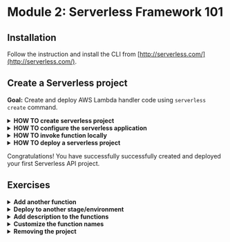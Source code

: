 # Module 2: Serverless Framework 101

## Installation

Follow the instruction and install the CLI from [http://serverless.com/](http://serverless.com/).

## Create a Serverless project

**Goal:** Create and deploy AWS Lambda handler code using `serverless create` command.

<details>
<summary><b>HOW TO create serverless project</b></summary><p>

1.  Create a directory for your serverless project.

    ```
    mkdir hello-world
    cd hello-world
    ```

2.  Initialise the project:

    `npm init -y`

    Name the project accordingly and you can accept the rest of the defaults.

3.  Install the `Serverless` framework as dev dependency.

    `npm install --save-dev serverless`

    Now you can run serverless using `npx sls [<args>...]`

    > _Pro tip:_ Most examples gives steps to install and run Serverless Framework globally (allowing you to directly call `serverless` in your terminal). However, global package dependency will likely to cause issues in the future between two projects depending on incompatible major versions, especially when used by build and deploy steps on your CI.

4.  Create nodejs Serverless project using one of the default templates:

        `npx sls create --template aws-nodejs`

        See more information about `serverless create` command on [CLI documentation](https://serverless.com/framework/docs/providers/aws/cli-reference/create/) page.

    </p></details>

<details>
<summary><b>HOW TO configure the serverless application</b></summary><p>

1. Modify the `serverless.yml` file, rename `service` to `hello-world-` followed by your name - e.g. `hello-world-ebargues`.

2. Go to `handler.js`, and modify the handler function return to something different, e.g.:

```javascript
module.exports.hello = async (event) => {
  return {
    statusCode: 200,
    body: JSON.stringify({
      message: "hello world",
    }),
  };
};
```

3. Modify the `serverless.yml` file, under `functions`, so that the definition for the `hello` function looks like this:

```yml
hello:
  handler: handler.hello
  events:
    - http:
        path: /
        method: get
```

This maps an API Gateway endpoint as the event source for our Lambda function.

</p></details>

<details>
<summary><b>HOW TO invoke function locally</b></summary><p>

1. Run `invoke local` command:

   `npx sls invoke local --function hello`

   See more information about `invoke local` command on [CLI documentation](https://serverless.com/framework/docs/providers/aws/cli-reference/invoke-local/) page.

2. Verify that the function returns the following output:

```json
{
  "statusCode": 200,
  "body": "{\"message\":\"hello world\"}"
}
```

</p></details>

<details>
<summary><b>HOW TO deploy a serverless project</b></summary><p>

1. Run `deploy` command:

   `npx sls deploy`

   See more information about `deploy` command on [CLI documentation](https://serverless.com/framework/docs/providers/aws/cli-reference/deploy/) page.

2. This creates an API in Amazon API Gateway. In the output you should see something like this:

```
endpoints:
  GET - https://xxxxx.execute-api.eu-west-1.amazonaws.com/dev/
```

Curl the endpoint and see that it returns a 200 response, with the JSON payload:

```json
{
  "message": "hello world"
}
```

</p></details>

Congratulations! You have successfully successfully created and deployed your first Serverless API project.

## Exercises

<details>
<summary><b>Add another function</b></summary><p>

1. Modify the `serverless.yml` file and add another function under the `functions` section.

2. Map the function to another `GET` HTTP endpoint

3. Deploy and curl the new endpoint

</p></details>

<details>
<summary><b>Deploy to another stage/environment</b></summary><p>

1. Deploy the project to a `test` stage (aka environment) with `npx sls deploy --stage test`

2. Go to API Gateway console to see that another API has been created for the `test` stage

3. Go to the Lambda console to see the functions that been created for the `test` stage

4. Note the naming conventino the Serverless framework applies to both functions and APIs

</p></details>

<details>
<summary><b>Add description to the functions</b></summary><p>

1. Consult the [Serverless framework docs](https://serverless.com/framework/docs/providers/aws/guide/serverless.yml/) to see all the different configuration options available

2. Modify the `serverless.yml` and add descriptions to the functions

3. Deploy the functions with `npx sls deploy`

4. Go to the Lambda console to see the functions have been updated with descriptions

</p></details>

<details>
<summary><b>Customize the function names</b></summary><p>

The Serverless framework enforces a naming convention, but you can override the convention.

1. Consult the [Serverless framework docs](https://serverless.com/framework/docs/providers/aws/guide/serverless.yml/) to see how you can override function names

2. Deploy the functions with `npx sls deploy`

3. Go to the Lambda console to see the functions have been renamed

</p></details>

<details>
<summary><b>Removing the project</b></summary><p>

1. Delete the deployed functions and APIs with `npx sls remove`

2. Go to the Lambda console to see the deployed functions are deleted

3. Go to the API Gateway console to see the deployed APIs are deleted

4. Go to the IAM console to see the IAM execution roles for the functions are deleted

5. Go to the CloudFormation console to see the CloudFormation stacks are deleted

</p></details>
